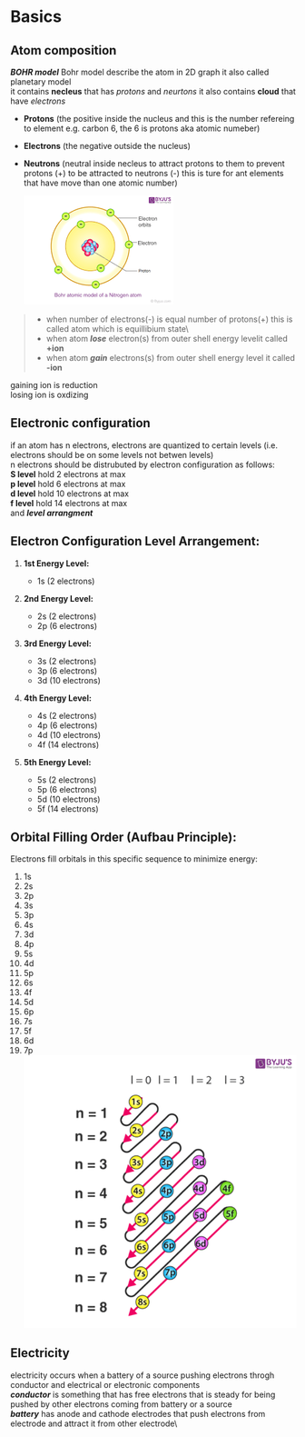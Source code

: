 # Basics

## Atom composition
***BOHR model***
Bohr model describe the atom in 2D graph it also called planetary model\
it contains **necleus** that has *protons* and *neurtons* it also contains **cloud** that have *electrons* 
- **Protons** (the positive inside the nucleus and this is the number refereing to element e.g. carbon 6, the 6 is protons aka atomic numeber)
- **Electrons** (the negative outside the nucleus)
- **Neutrons** (neutral inside necleus to attract protons to them to prevent protons (+) to be attracted to neutrons (-) this is ture for ant elements that have move than one atomic number)
  
  ![Bohr Model](https://github.com/MuOssama/Study-Electronics/blob/main/Year1/bohrModel.png)
  
> - when number of electrons(-) is equal number of protons(+) this is called atom which is equillibium state\
> - when atom ***lose*** electron(s) from outer shell  energy levelit called **+ion**
> - when atom ***gain*** electrons(s) from outer shell energy level it called **-ion**

gaining ion is reduction\
losing ion is oxdizing

## Electronic configuration
if an atom has n electrons, electrons are quantized to certain levels (i.e. electrons should be on some levels not betwen levels)\
n electrons should be distrubuted by electron configuration as follows:\
**S level** hold 2 electrons at max\
**p level** hold 6 electrons at max \
**d level** hold 10 electrons at max \
**f level** hold 14 electrons at max \
and ***level arrangment***
## Electron Configuration Level Arrangement:
1. **1st Energy Level:**
   - 1s (2 electrons)

2. **2nd Energy Level:**
   - 2s (2 electrons)
   - 2p (6 electrons)

3. **3rd Energy Level:**
   - 3s (2 electrons)
   - 3p (6 electrons)
   - 3d (10 electrons)

4. **4th Energy Level:**
   - 4s (2 electrons)
   - 4p (6 electrons)
   - 4d (10 electrons)
   - 4f (14 electrons)

5. **5th Energy Level:**
   - 5s (2 electrons)
   - 5p (6 electrons)
   - 5d (10 electrons)
   - 5f (14 electrons)

## Orbital Filling Order (Aufbau Principle):
Electrons fill orbitals in this specific sequence to minimize energy:

1. 1s  
2. 2s  
3. 2p  
4. 3s  
5. 3p  
6. 4s  
7. 3d  
8. 4p  
9. 5s  
10. 4d  
11. 5p  
12. 6s  
13. 4f  
14. 5d  
15. 6p  
16. 7s  
17. 5f  
18. 6d  
19. 7p
![Electrons configuration](https://github.com/MuOssama/Study-Electronics/blob/main/Year1/electronConfiguration.png)

## Electricity 
electricity occurs when a battery of a source pushing electrons throgh conductor and electrical or electronic components\
***conductor*** is something that has free electrons that is steady for being pushed by other electrons coming from battery or a source\
***battery*** has anode and cathode electrodes that push electrons from electrode and attract it from other electrode\ 
